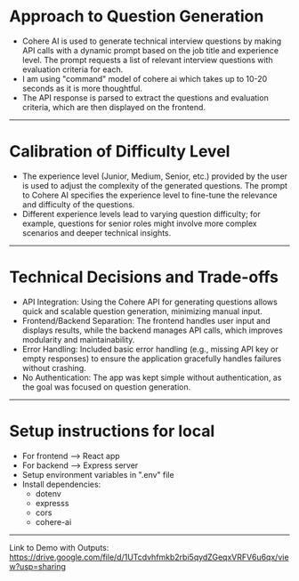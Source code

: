 # Approach to Question Generation

- Cohere AI is used to generate technical interview questions by making API calls with a dynamic prompt based on the job title and experience level. The prompt requests a list of relevant interview questions with evaluation criteria for each.
- I am using "command" model of cohere ai which takes up to 10-20 seconds as it is more thoughtful.
- The API response is parsed to extract the questions and evaluation criteria, which are then displayed on the frontend.
---
# Calibration of Difficulty Level

- The experience level (Junior, Medium, Senior, etc.) provided by the user is used to adjust the complexity of the generated questions. The prompt to Cohere AI specifies the experience level to fine-tune the relevance and difficulty of the questions.
- Different experience levels lead to varying question difficulty; for example, questions for senior roles might involve more complex scenarios and deeper technical insights.
---
# Technical Decisions and Trade-offs

- API Integration: Using the Cohere API for generating questions allows quick and scalable question generation, minimizing manual input.
- Frontend/Backend Separation: The frontend handles user input and displays results, while the backend manages API calls, which improves modularity and maintainability.
- Error Handling: Included basic error handling (e.g., missing API key or empty responses) to ensure the application gracefully handles failures without crashing.
- No Authentication: The app was kept simple without authentication, as the goal was focused on question generation.
---
# Setup instructions for local

- For frontend --> React app
- For backend --> Express server
- Setup environment variables in ".env" file
- Install dependencies:
  - dotenv
  - expresss
  - cors
  - cohere-ai

----
Link to Demo with Outputs: https://drive.google.com/file/d/1UTcdvhfmkb2rbi5qydZGeqxVRFV6u6qx/view?usp=sharing
